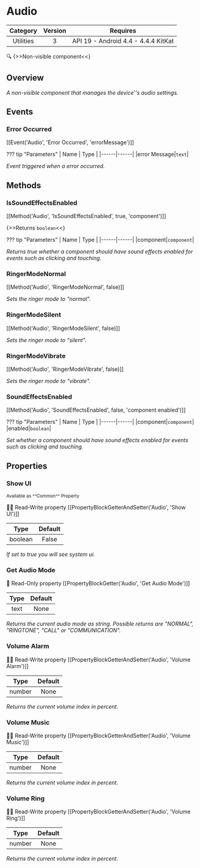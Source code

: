 # Audio

| Category | Version | Requires |
|:--------:|:-------:|:--------:|
|Utilities|3|API 19 - Android 4.4 - 4.4.4 KitKat|

:mag: {>>Non-visible component<<}

## Overview

_A non-visible component that manages the device''s audio settings._

## Events

### Error Occurred

[[Event('Audio', 'Error Occurred', 'errorMessage')]]

??? tip "Parameters"
    | Name | Type |
    |------|------|
    |error Message|`text`|


_Event triggered when a error occurred._

## Methods

### IsSoundEffectsEnabled

[[Method('Audio', 'IsSoundEffectsEnabled', true, 'component')]]

{>>Returns `boolean`<<}

??? tip "Parameters"
    | Name | Type |
    |------|------|
    |component|`component`|


_Returns true whether a component should have sound effects enabled for events such as clicking and touching._

### RingerModeNormal

[[Method('Audio', 'RingerModeNormal', false)]]

_Sets the ringer mode to "normal"._

### RingerModeSilent

[[Method('Audio', 'RingerModeSilent', false)]]

_Sets the ringer mode to "silent"._

### RingerModeVibrate

[[Method('Audio', 'RingerModeVibrate', false)]]

_Sets the ringer mode to "vibrate"._

### SoundEffectsEnabled

[[Method('Audio', 'SoundEffectsEnabled', false, 'component enabled')]]

??? tip "Parameters"
    | Name | Type |
    |------|------|
    |component|`component`|
    |enabled|`boolean`|


_Set whether a component should have sound effects enabled for events such as clicking and touching._

## Properties

### Show UI

<small>Available as ^^Common^^ Property</small>

:eyes::pencil: Read-Write property
[[PropertyBlockGetterAndSetter('Audio', 'Show UI')]]

| Type | Default |
|:----:|:-------:|
|boolean|False|

_If set to true you will see system ui._

### Get Audio Mode

:eyes: Read-Only property
[[PropertyBlockGetter('Audio', 'Get Audio Mode')]]

| Type | Default |
|:----:|:-------:|
|text|None|

_Returns the current audio mode as string. Possible returns are "NORMAL", "RINGTONE", "CALL" or "COMMUNICATION"._

### Volume Alarm

:eyes::pencil: Read-Write property
[[PropertyBlockGetterAndSetter('Audio', 'Volume Alarm')]]

| Type | Default |
|:----:|:-------:|
|number|None|

_Returns the current volume index in percent._

### Volume Music

:eyes::pencil: Read-Write property
[[PropertyBlockGetterAndSetter('Audio', 'Volume Music')]]

| Type | Default |
|:----:|:-------:|
|number|None|

_Returns the current volume index in percent._

### Volume Ring

:eyes::pencil: Read-Write property
[[PropertyBlockGetterAndSetter('Audio', 'Volume Ring')]]

| Type | Default |
|:----:|:-------:|
|number|None|

_Returns the current volume index in percent._